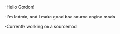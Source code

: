 -Hello Gordon!

-I'm ledmic, and I make g̶o̶o̶d bad source engine mods

-Currently working on a sourcemod

